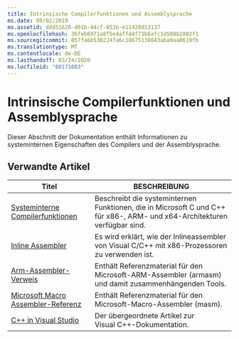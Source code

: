 ```yaml
---
title: Intrinsische Compilerfunktionen und Assemblysprache
ms.date: 09/02/2019
ms.assetid: ddd51620-d01b-44cf-853b-e11420d13137
ms.openlocfilehash: 36feb6971a8f5e4affd4f71b6afc1d508b2802f1
ms.sourcegitcommit: 857fa6b530224fa6c18675138043aba9aa0619fb
ms.translationtype: MT
ms.contentlocale: de-DE
ms.lasthandoff: 03/24/2020
ms.locfileid: "80171683"
---
```

# <a name="compiler-intrinsics-and-assembly-language"></a>Intrinsische Compilerfunktionen und Assemblysprache

Dieser Abschnitt der Dokumentation enthält Informationen zu systeminternen Eigenschaften des Compilers und der Assemblysprache.

## <a name="related-articles"></a>Verwandte Artikel

|Titel|BESCHREIBUNG|
|-----------|-----------------|
|[Systeminterne Compilerfunktionen](../intrinsics/compiler-intrinsics.md)|Beschreibt die systeminternen Funktionen, die in Microsoft C und C++ für x86-, ARM- und x64-Architekturen verfügbar sind.|
|[Inline Assembler](../assembler/inline/inline-assembler.md)|Es wird erklärt, wie der Inlineassembler von Visual C/C++ mit x86-Prozessoren zu verwenden ist.|
|[Arm-Assembler-Verweis](../assembler/arm/arm-assembler-reference.md)|Enthält Referenzmaterial für den Microsoft-ARM-Assembler (armasm) und damit zusammenhängenden Tools.|
|[Microsoft Macro Assembler-Referenz](../assembler/masm/microsoft-macro-assembler-reference.md)|Enthält Referenzmaterial für den Microsoft-Macro-Assembler (masm).|
|[C++ in Visual Studio](../overview/visual-cpp-in-visual-studio.md)|Der übergeordnete Artikel zur Visual C++-Dokumentation.|

